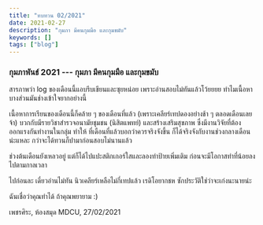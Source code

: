```yaml
---
title: "ทบทวน 02/2021"
date: 2021-02-27
description: "กุมภา มีคนกุมมือ และกุมขมับ"
keywords: []
tags: ["blog"]
---
```


### กุมภาพันธ์ 2021 --- กุมภา มีคนกุมมือ และกุมขมับ

สารภาพว่า log ของเดือนนี้แอบรีบเขียนและซุยหน่อย เพราะอ่านสอบไม่ทันแล้วโว้ยยยย ทำไมเนื้อหาบางส่วนมันช่างเข้าใจยากอย่างนี้

เนื้อหาการเรียนของเดือนนี้ก็คล้าย ๆ ของเดือนที่แล้ว (เพราะเคลียร์เทปดองอย่างช้า ๆ ตลอดเดือนเลยจ้า) บวกกับมีรายวิชาสำรวจอนามัยชุมชน (นิสิตแพทย์) และสร้างเสริมสุขภาพ ซึ่งมีงานวิจัยที่ต้องออกแรงกันทำงานในกลุ่ม ทำให้
ที่เดือนที่แล้วบอกว่าควรจริงจังขึ้น ก็ได้จริงจังกับงานช่วงกลางเดือนน่ะแหละ กว่าจะได้ทวนก็ปามาก่อนสอบไม่นานแล้ว

ช่วงต้นเดือนยังเหลวอยู่ แต่ก็ได้ไปแปะสติกเกอร์ใสและลองทำป้ายเพิ่มเติม ก่อนจะมีโอกาสทำที่น้อยลงไปตามกาลเวลา

ไปก่อนละ เดี๋ยวอ่านไม่ทัน นิวเคลียร์เหลือไม่กี่เทปแล้ว เรดิโอยากชห ซักประวัติใช่ว่าจะเก่งนะนายน่ะ

ฉันเชื่อว่าคุณทำได้ ถ้าคุณพยายาม :)

เพชรศิระ, ห้องสมุด MDCU, 27/02/2021
